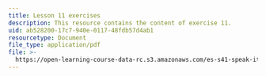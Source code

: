 ```yaml
---
title: Lesson 11 exercises
description: This resource contains the content of exercise 11.
uid: ab528200-17c7-940e-0117-48fdb57d4ab1
resourcetype: Document
file_type: application/pdf
file: >-
  https://open-learning-course-data-rc.s3.amazonaws.com/es-s41-speak-italian-with-your-mouth-full-spring-2012/ab52820017c7940e011748fdb57d4ab1_MITES_S41S12_Esercizi11.pdf
---
```

